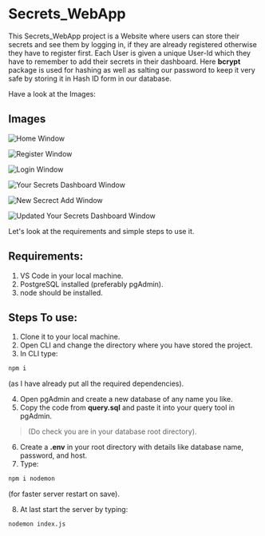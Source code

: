# Secrets_WebApp
This Secrets_WebApp project is a Website where users can store their secrets and see them by logging in,
if they are already registered otherwise they have to register first.
Each User is given a unique User-Id which they have to remember to add their secrets in their dashboard.
Here **bcrypt** package is used for hashing as well as salting our password to keep it very safe by storing it in Hash ID form in our database.

Have a look at the Images:
## Images

 ![Home Window](https://github.com/Arin13-03/Secrets_WebApp/assets/118659151/fdbd8c66-c126-4f02-b8e1-169c7f346db2)

 ![Register Window](https://github.com/Arin13-03/Secrets_WebApp/assets/118659151/af1c625a-ed3c-46af-8f30-edfeac21f265)

 ![Login Window](https://github.com/Arin13-03/Secrets_WebApp/assets/118659151/1d639aa9-8be8-415a-a2aa-ea2df8bd9b5b)

 ![Your Secrets Dashboard Window](https://github.com/Arin13-03/Secrets_WebApp/assets/118659151/d265e46d-cf2e-480f-80ed-5c07172404cc)

 ![New Secrect Add Window](https://github.com/Arin13-03/Secrets_WebApp/assets/118659151/36faf5ae-2c41-4d14-ad80-264022399955)

 ![Updated Your Secrets Dashboard Window](https://github.com/Arin13-03/Secrets_WebApp/assets/118659151/f3eeb85c-9111-4bc2-a3de-084866ab311a)


Let's look at the requirements and simple steps to use it.

## Requirements:
1. VS Code in your local machine.
2. PostgreSQL installed (preferably pgAdmin).
3. node should be installed.

## Steps To use:
1. Clone it to your local machine.
2. Open CLI and change the directory where you have stored the project.
3. In CLI type:

```bash
npm i
```
(as I have already put all the required dependencies).

4. Open pgAdmin and create a new database of any name you like.
5. Copy the code from **query.sql** and paste it into your query tool in pgAdmin. 
  > (Do check you are in your database root directory).
6. Create a **.env** in your root directory with details like database name, password, and host.
7. Type:
> 
```bash
npm i nodemon
```
(for faster server restart on save).

8. At last start the server by typing:

```bash
nodemon index.js
```
